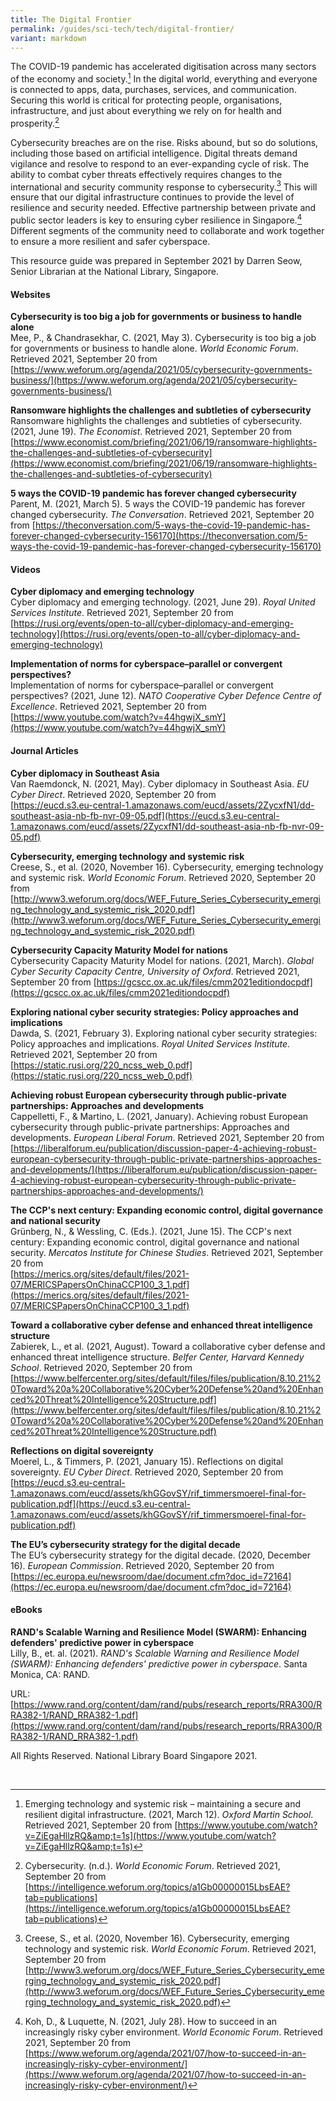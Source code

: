 ```yaml
---
title: The Digital Frontier
permalink: /guides/sci-tech/tech/digital-frontier/
variant: markdown
---
```

The COVID-19 pandemic has accelerated digitisation across many sectors of the economy and society.[^1] In the digital world, everything and everyone is connected to apps, data, purchases, services, and communication. Securing this world is critical for protecting people, organisations, infrastructure, and just about everything we rely on for health and prosperity.[^2]  

Cybersecurity breaches are on the rise. Risks abound, but so do solutions, including those based on artificial intelligence. Digital threats demand vigilance and resolve to respond to an ever-expanding cycle of risk. The ability to combat cyber threats effectively requires changes to the international and security community response to cybersecurity.[^3] This will ensure that our digital infrastructure continues to provide the level of resilience and security needed. Effective partnership between private and public sector leaders is key to ensuring cyber resilience in Singapore.[^4] Different segments of the community need to collaborate and work together to ensure a more resilient and safer cyberspace.

This resource guide was prepared in September 2021 by Darren Seow, Senior Librarian at the National Library, Singapore.



#### Websites

**Cybersecurity is too big a job for governments or business to handle alone**<br>
Mee, P., &amp; Chandrasekhar, C. (2021, May 3). Cybersecurity is too big a job for governments or business to handle alone. *World Economic Forum*. Retrieved 2021, September 20 from [https://www.weforum.org/agenda/2021/05/cybersecurity-governments-business/](https://www.weforum.org/agenda/2021/05/cybersecurity-governments-business/) 


**Ransomware highlights the challenges and subtleties of cybersecurity**<br>
Ransomware highlights the challenges and subtleties of cybersecurity. (2021, June 19). *The Economist*. Retrieved 2021, September 20 from [https://www.economist.com/briefing/2021/06/19/ransomware-highlights-the-challenges-and-subtleties-of-cybersecurity](https://www.economist.com/briefing/2021/06/19/ransomware-highlights-the-challenges-and-subtleties-of-cybersecurity)


**5 ways the COVID-19 pandemic has forever changed cybersecurity**<br>
Parent, M. (2021, March 5). 5 ways the COVID-19 pandemic has forever changed cybersecurity. *The Conversation*. Retrieved 2021, September 20 from [https://theconversation.com/5-ways-the-covid-19-pandemic-has-forever-changed-cybersecurity-156170](https://theconversation.com/5-ways-the-covid-19-pandemic-has-forever-changed-cybersecurity-156170)


#### Videos

**Cyber diplomacy and emerging technology**<br>
Cyber diplomacy and emerging technology. (2021, June 29). *Royal United Services Institute*. Retrieved 2021, September 20 from [https://rusi.org/events/open-to-all/cyber-diplomacy-and-emerging-technology](https://rusi.org/events/open-to-all/cyber-diplomacy-and-emerging-technology)


**Implementation of norms for cyberspace–parallel or convergent perspectives?**<br>
Implementation of norms for cyberspace–parallel or convergent perspectives? (2021, June 12). *NATO Cooperative Cyber Defence Centre of Excellence*. Retrieved 2021, September 20 from [https://www.youtube.com/watch?v=44hgwjX_smY](https://www.youtube.com/watch?v=44hgwjX_smY)

#### Journal Articles

**Cyber diplomacy in Southeast Asia**<br>
Van Raemdonck, N. (2021, May). Cyber diplomacy in Southeast Asia. *EU Cyber Direct*. Retrieved 2020, September 20 from <br>
[https://eucd.s3.eu-central-1.amazonaws.com/eucd/assets/2ZycxfN1/dd-southeast-asia-nb-fb-nvr-09-05.pdf](https://eucd.s3.eu-central-1.amazonaws.com/eucd/assets/2ZycxfN1/dd-southeast-asia-nb-fb-nvr-09-05.pdf)


**Cybersecurity, emerging technology and systemic risk**<br>
Creese, S., et al. (2020, November 16). Cybersecurity, emerging technology and systemic risk. *World Economic Forum*. Retrieved 2020, September 20 from<br>
[http://www3.weforum.org/docs/WEF_Future_Series_Cybersecurity_emerging_technology_and_systemic_risk_2020.pdf](http://www3.weforum.org/docs/WEF_Future_Series_Cybersecurity_emerging_technology_and_systemic_risk_2020.pdf)


**Cybersecurity Capacity Maturity Model for nations**<br>
Cybersecurity Capacity Maturity Model for nations. (2021, March). *Global Cyber Security Capacity Centre, University of Oxford*. Retrieved 2021, September 20 from [https://gcscc.ox.ac.uk/files/cmm2021editiondocpdf](https://gcscc.ox.ac.uk/files/cmm2021editiondocpdf)

**Exploring national cyber security strategies: Policy approaches and implications**<br>
Dawda, S. (2021, February 3). Exploring national cyber security strategies: Policy approaches and implications. *Royal United Services Institute*. Retrieved 2021, September 20 from<br>
[https://static.rusi.org/220_ncss_web_0.pdf](https://static.rusi.org/220_ncss_web_0.pdf)


**Achieving robust European cybersecurity through public-private partnerships: Approaches and developments** <br> 
Cappelletti, F., &amp; Martino, L. (2021, January). Achieving robust European cybersecurity through public-private partnerships: Approaches and developments. *European Liberal Forum*. Retrieved 2021, September 20 from<br>
[https://liberalforum.eu/publication/discussion-paper-4-achieving-robust-european-cybersecurity-through-public-private-partnerships-approaches-and-developments/](https://liberalforum.eu/publication/discussion-paper-4-achieving-robust-european-cybersecurity-through-public-private-partnerships-approaches-and-developments/)

**The CCP's next century: Expanding economic control, digital governance and national security**<br>
Grünberg, N., &amp; Wessling, C. (Eds.). (2021, June 15). The CCP's next century: Expanding economic control, digital governance and national security. *Mercatos Institute for Chinese Studies*. Retrieved 2021, September 20 from<br>[https://merics.org/sites/default/files/2021-07/MERICSPapersOnChinaCCP100_3_1.pdf](https://merics.org/sites/default/files/2021-07/MERICSPapersOnChinaCCP100_3_1.pdf)

**Toward a collaborative cyber defense and enhanced threat intelligence structure**<br>
Zabierek, L., et al. (2021, August). Toward a collaborative cyber defense and enhanced threat intelligence structure. *Belfer Center, Harvard Kennedy School*. Retrieved 2020, September 20 from<br>
[https://www.belfercenter.org/sites/default/files/files/publication/8.10.21%20Toward%20a%20Collaborative%20Cyber%20Defense%20and%20Enhanced%20Threat%20Intelligence%20Structure.pdf](https://www.belfercenter.org/sites/default/files/files/publication/8.10.21%20Toward%20a%20Collaborative%20Cyber%20Defense%20and%20Enhanced%20Threat%20Intelligence%20Structure.pdf)


**Reflections on digital sovereignty**<br> 
Moerel, L., &amp; Timmers, P. (2021, January 15). Reflections on digital sovereignty. *EU Cyber Direct*. Retrieved 2020, September 20 from<br>
[https://eucd.s3.eu-central-1.amazonaws.com/eucd/assets/khGGovSY/rif_timmersmoerel-final-for-publication.pdf](https://eucd.s3.eu-central-1.amazonaws.com/eucd/assets/khGGovSY/rif_timmersmoerel-final-for-publication.pdf)


**The EU’s cybersecurity strategy for the digital decade**<br>
The EU’s cybersecurity strategy for the digital decade. (2020, December 16). *European Commission*. Retrieved 2020, September 20 from  [https://ec.europa.eu/newsroom/dae/document.cfm?doc_id=72164](https://ec.europa.eu/newsroom/dae/document.cfm?doc_id=72164)


#### eBooks

**RAND's Scalable Warning and Resilience Model (SWARM): Enhancing defenders' predictive power in cyberspace**<br>
Lilly, B., et. al. (2021). *RAND's Scalable Warning and Resilience Model (SWARM): Enhancing defenders' predictive power in cyberspace*. Santa Monica, CA: RAND. 

URL: [https://www.rand.org/content/dam/rand/pubs/research_reports/RRA300/RRA382-1/RAND_RRA382-1.pdf](https://www.rand.org/content/dam/rand/pubs/research_reports/RRA300/RRA382-1/RAND_RRA382-1.pdf)

All Rights Reserved. National Library Board Singapore 2021.

<br>


[^1]:Emerging technology and systemic risk – maintaining a secure and resilient digital infrastructure. (2021, March 12). *Oxford Martin School*. Retrieved 2021, September 20 from [https://www.youtube.com/watch?v=ZiEgaHllzRQ&amp;t=1s](https://www.youtube.com/watch?v=ZiEgaHllzRQ&amp;t=1s)


[^2]:Cybersecurity. (n.d.). *World Economic Forum*. Retrieved 2021, September 20 from [https://intelligence.weforum.org/topics/a1Gb00000015LbsEAE?tab=publications](https://intelligence.weforum.org/topics/a1Gb00000015LbsEAE?tab=publications)


[^3]:Creese, S., et al. (2020, November 16). Cybersecurity, emerging technology and systemic risk. *World Economic Forum*. Retrieved 2021, September 20 from [http://www3.weforum.org/docs/WEF_Future_Series_Cybersecurity_emerging_technology_and_systemic_risk_2020.pdf](http://www3.weforum.org/docs/WEF_Future_Series_Cybersecurity_emerging_technology_and_systemic_risk_2020.pdf)


[^4]:Koh, D., &amp; Luquette, N. (2021, July 28). How to succeed in an increasingly risky cyber environment. *World Economic Forum*. Retrieved 2021, September 20 from [https://www.weforum.org/agenda/2021/07/how-to-succeed-in-an-increasingly-risky-cyber-environment/](https://www.weforum.org/agenda/2021/07/how-to-succeed-in-an-increasingly-risky-cyber-environment/)